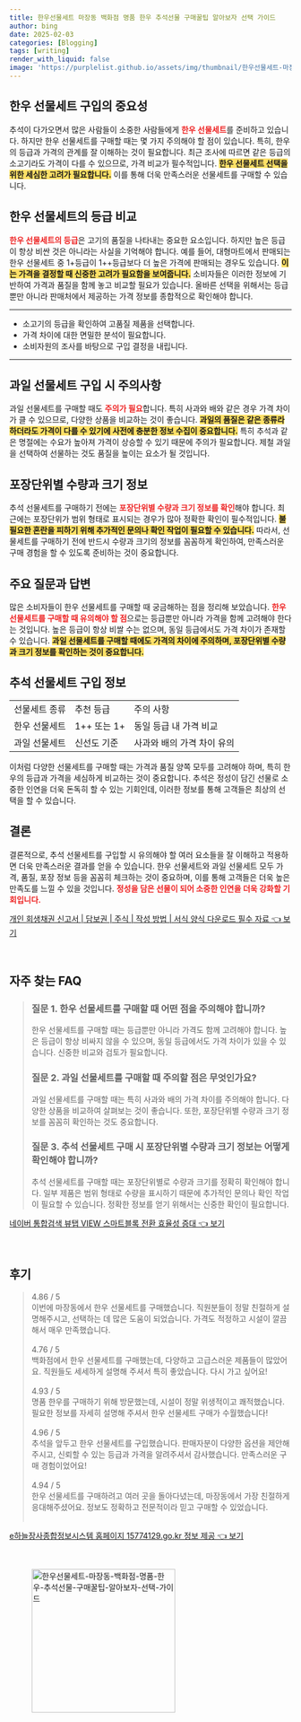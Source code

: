 ```yaml
---
title: 한우선물세트 마장동 백화점 명품 한우 추석선물 구매꿀팁 알아보자 선택 가이드
author: bing
date: 2025-02-03
categories: [Blogging]
tags: [writing]
render_with_liquid: false
image: 'https://purplelist.github.io/assets/img/thumbnail/한우선물세트-마장동-백화점-명품-한우-추석선물-구매꿀팁-알아보자-선택-가이드.webp'
---
```

<h2 id='한우_선물세트_구입의_중요성'>한우 선물세트 구입의 중요성</h2>

<p>추석이 다가오면서 많은 사람들이 소중한 사람들에게 <b><span style="color: #ee2323;">한우 선물세트</span></b>를 준비하고 있습니다. 하지만 한우 선물세트를 구매할 때는 몇 가지 주의해야 할 점이 있습니다. 특히, 한우의 등급과 가격의 관계를 잘 이해하는 것이 필요합니다. 최근 조사에 따르면 같은 등급의 소고기라도 가격이 다를 수 있으므로, 가격 비교가 필수적입니다. <b><span style="background-color: #ffe066;">한우 선물세트 선택을 위한 세심한 고려가 필요합니다.</span></b> 이를 통해 더욱 만족스러운 선물세트를 구매할 수 있습니다.</p>

<h2 id='한우_선물세트의_등급_비교'>한우 선물세트의 등급 비교</h2>

<p><b><span style="color: #ee2323;">한우 선물세트의 등급</span></b>은 고기의 품질을 나타내는 중요한 요소입니다. 하지만 높은 등급이 항상 비싼 것은 아니라는 사실을 기억해야 합니다. 예를 들어, 대형마트에서 판매되는 한우 선물세트 중 1+등급이 1++등급보다 더 높은 가격에 판매되는 경우도 있습니다. <b><span style="background-color: #ffe066;">이는 가격을 결정할 때 신중한 고려가 필요함을 보여줍니다.</span></b> 소비자들은 이러한 정보에 기반하여 가격과 품질을 함께 놓고 비교할 필요가 있습니다. 올바른 선택을 위해서는 등급뿐만 아니라 판매처에서 제공하는 가격 정보를 종합적으로 확인해야 합니다.</p>

<hr />

<ul>
    <li>소고기의 등급을 확인하여 고품질 제품을 선택합니다.</li>
    <li>가격 차이에 대한 면밀한 분석이 필요합니다.</li>
    <li>소비자원의 조사를 바탕으로 구입 결정을 내립니다.</li>
</ul>

<hr />

<h2 id='과일_선물세트_구입_시_주의사항'>과일 선물세트 구입 시 주의사항</h2>

<p>과일 선물세트를 구매할 때도 <b><span style="color: #ee2323;">주의가 필요</span></b>합니다. 특히 사과와 배와 같은 경우 가격 차이가 클 수 있으므로, 다양한 상품을 비교하는 것이 좋습니다. <b><span style="background-color: #ffe066;">과일의 품질은 같은 종류라 하더라도 가격이 다를 수 있기에 사전에 충분한 정보 수집이 중요합니다.</span></b> 특히 추석과 같은 명절에는 수요가 높아져 가격이 상승할 수 있기 때문에 주의가 필요합니다. 제철 과일을 선택하여 선물하는 것도 품질을 높이는 요소가 될 것입니다.</p>

<h2 id='포장단위별_수량과_크기_정보'>포장단위별 수량과 크기 정보</h2>

<p>추석 선물세트를 구매하기 전에는 <b><span style="color: #ee2323;">포장단위별 수량과 크기 정보를 확인</span></b>해야 합니다. 최근에는 포장단위가 범위 형태로 표시되는 경우가 많아 정확한 확인이 필수적입니다. <b><span style="background-color: #ffe066;">불필요한 혼란을 피하기 위해 추가적인 문의나 확인 작업이 필요할 수 있습니다.</span></b> 따라서, 선물세트를 구매하기 전에 반드시 수량과 크기의 정보를 꼼꼼하게 확인하여, 만족스러운 구매 경험을 할 수 있도록 준비하는 것이 중요합니다.</p>

<h2 id='주요_질문과_답변'>주요 질문과 답변</h2>

<p>많은 소비자들이 한우 선물세트를 구매할 때 궁금해하는 점을 정리해 보았습니다. <b><span style="color: #ee2323;">한우 선물세트를 구매할 때 유의해야 할 점</span></b>으로는 등급뿐만 아니라 가격을 함께 고려해야 한다는 것입니다. 높은 등급이 항상 비쌀 수는 없으며, 동일 등급에서도 가격 차이가 존재할 수 있습니다. <b><span style="background-color: #ffe066;">과일 선물세트를 구매할 때에도 가격의 차이에 주의하며, 포장단위별 수량과 크기 정보를 확인하는 것이 중요합니다.</span></b></p>

<h2 id='추석_선물세트_구입_정보'>추석 선물세트 구입 정보</h2>

<table>
    <tr>
        <td>선물세트 종류</td>
        <td>추천 등급</td>
        <td>주의 사항</td>
    </tr>
    <tr>
        <td>한우 선물세트</td>
        <td>1++ 또는 1+</td>
        <td>동일 등급 내 가격 비교</td>
    </tr>
    <tr>
        <td>과일 선물세트</td>
        <td>신선도 기준</td>
        <td>사과와 배의 가격 차이 유의</td>
    </tr>
</table>

<p>이처럼 다양한 선물세트를 구매할 때는 가격과 품질 양쪽 모두를 고려해야 하며, 특히 한우의 등급과 가격을 세심하게 비교하는 것이 중요합니다. 추석은 정성이 담긴 선물로 소중한 인연을 더욱 돈독히 할 수 있는 기회인데, 이러한 정보를 통해 고객들은 최상의 선택을 할 수 있습니다.</p>

<h2 id='결론'>결론</h2>

<p>결론적으로, 추석 선물세트를 구입할 시 유의해야 할 여러 요소들을 잘 이해하고 적용하면 더욱 만족스러운 결과를 얻을 수 있습니다. 한우 선물세트와 과일 선물세트 모두 가격, 품질, 포장 정보 등을 꼼꼼히 체크하는 것이 중요하며, 이를 통해 고객들은 더욱 높은 만족도를 느낄 수 있을 것입니다. <b><span style="color: #ee2323;">정성을 담은 선물이 되어 소중한 인연을 더욱 강화할 기회입니다.</span></b></p>
<p><a class="click-button" title="개인 회생채권 신고서 | 담보권 | 주식 | 작성 방법 | 서식 양식 다운로드 필수 자료" href="https://purplelist.github.io/posts/%EA%B0%9C%EC%9D%B8-%ED%9A%8C%EC%83%9D%EC%B1%84%EA%B6%8C-%EC%8B%A0%EA%B3%A0%EC%84%9C-%EB%8B%B4%EB%B3%B4%EA%B6%8C-%EC%A3%BC%EC%8B%9D-%EC%9E%91%EC%84%B1-%EB%B0%A9%EB%B2%95-%EC%84%9C%EC%8B%9D-%EC%96%91%EC%8B%9D-%EB%8B%A4%EC%9A%B4%EB%A1%9C%EB%93%9C-%ED%95%84%EC%88%98-%EC%9E%90%EB%A3%8C/" rel="dofollow">개인 회생채권 신고서 | 담보권 | 주식 | 작성 방법 | 서식 양식 다운로드 필수 자료 👈 보기</a></p><br>
<h2 id='자주_찾는_FAQ'>자주 찾는 FAQ</h2>
<div itemscope="" itemtype="https://schema.org/FAQPage">
<blockquote>
<div itemscope="" itemprop="mainEntity" itemtype="https://schema.org/Question">
<h3 itemprop="name">질문 1. 한우 선물세트를 구매할 때 어떤 점을 주의해야 합니까?</h3>
<div itemscope="" itemprop="acceptedAnswer" itemtype="https://schema.org/Answer">
<span itemprop="text">
<p>한우 선물세트를 구매할 때는 등급뿐만 아니라 가격도 함께 고려해야 합니다. 높은 등급이 항상 비싸지 않을 수 있으며, 동일 등급에서도 가격 차이가 있을 수 있습니다. 신중한 비교와 검토가 필요합니다.</p>
</span>
</div>
</div>
<div itemscope="" itemprop="mainEntity" itemtype="https://schema.org/Question">
<h3 itemprop="name">질문 2. 과일 선물세트를 구매할 때 주의할 점은 무엇인가요?</h3>
<div itemscope="" itemprop="acceptedAnswer" itemtype="https://schema.org/Answer">
<span itemprop="text">
<p>과일 선물세트를 구매할 때는 특히 사과와 배의 가격 차이를 주의해야 합니다. 다양한 상품을 비교하여 살펴보는 것이 좋습니다. 또한, 포장단위별 수량과 크기 정보를 꼼꼼히 확인하는 것도 중요합니다.</p>
</span>
</div>
</div>
<div itemscope="" itemprop="mainEntity" itemtype="https://schema.org/Question">
<h3 itemprop="name">질문 3. 추석 선물세트 구매 시 포장단위별 수량과 크기 정보는 어떻게 확인해야 합니까?</h3>
<div itemscope="" itemprop="acceptedAnswer" itemtype="https://schema.org/Answer">
<span itemprop="text">
<p>추석 선물세트를 구매할 때는 포장단위별로 수량과 크기를 정확히 확인해야 합니다. 일부 제품은 범위 형태로 수량을 표시하기 때문에 추가적인 문의나 확인 작업이 필요할 수 있습니다. 정확한 정보를 얻기 위해서는 신중한 확인이 필요합니다.</p>
</span>
</div>
</div>
</blockquote>
</div>
<p><a class="click-button" title="네이버 통합검색 뷰탭 VIEW 스마트블록 전환 효율성 증대" href="https://purplelist.github.io/posts/%EB%84%A4%EC%9D%B4%EB%B2%84-%ED%86%B5%ED%95%A9%EA%B2%80%EC%83%89-%EB%B7%B0%ED%83%AD-VIEW-%EC%8A%A4%EB%A7%88%ED%8A%B8%EB%B8%94%EB%A1%9D-%EC%A0%84%ED%99%98-%ED%9A%A8%EC%9C%A8%EC%84%B1-%EC%A6%9D%EB%8C%80/" rel="dofollow">네이버 통합검색 뷰탭 VIEW 스마트블록 전환 효율성 증대 👈 보기</a></p><br>
<h2 id='후기'>후기</h2>
<div itemscope itemtype="https://schema.org/Product">
  <blockquote>
  <div itemprop="review" itemscope itemtype="https://schema.org/Review">
      <div itemprop="reviewRating" itemscope itemtype="https://schema.org/Rating"> <span itemprop="ratingValue">4.86</span> / <span itemprop="bestRating">5</span> </div>
      <span itemprop="reviewBody">이번에 마장동에서 한우 선물세트를 구매했습니다. 직원분들이 정말 친절하게 설명해주시고, 선택하는 데 많은 도움이 되었습니다. 가격도 적정하고 시설이 깔끔해서 매우 만족했습니다.</span>
  </div>
  <br>
  <div itemprop="review" itemscope itemtype="https://schema.org/Review">
      <div itemprop="reviewRating" itemscope itemtype="https://schema.org/Rating"> <span itemprop="ratingValue">4.76</span> / <span itemprop="bestRating">5</span> </div>
      <span itemprop="reviewBody">백화점에서 한우 선물세트를 구매했는데, 다양하고 고급스러운 제품들이 많았어요. 직원들도 세세하게 설명해 주셔서 특히 좋았습니다. 다시 가고 싶어요!</span>
  </div>
  <br>
  <div itemprop="review" itemscope itemtype="https://schema.org/Review">
      <div itemprop="reviewRating" itemscope itemtype="https://schema.org/Rating"> <span itemprop="ratingValue">4.93</span> / <span itemprop="bestRating">5</span> </div>
      <span itemprop="reviewBody">명품 한우를 구매하기 위해 방문했는데, 시설이 정말 위생적이고 쾌적했습니다. 필요한 정보를 자세히 설명해 주셔서 한우 선물세트 구매가 수월했습니다!</span>
  </div>
  <br>
  <div itemprop="review" itemscope itemtype="https://schema.org/Review">
      <div itemprop="reviewRating" itemscope itemtype="https://schema.org/Rating"> <span itemprop="ratingValue">4.96</span> / <span itemprop="bestRating">5</span> </div>
      <span itemprop="reviewBody">추석을 앞두고 한우 선물세트를 구입했습니다. 판매자분이 다양한 옵션을 제안해 주시고, 신뢰할 수 있는 등급과 가격을 알려주셔서 감사했습니다. 만족스러운 구매 경험이었어요!</span>
  </div>
  <br>
  <div itemprop="review" itemscope itemtype="https://schema.org/Review">
      <div itemprop="reviewRating" itemscope itemtype="https://schema.org/Rating"> <span itemprop="ratingValue">4.94</span> / <span itemprop="bestRating">5</span> </div>
      <span itemprop="reviewBody">한우 선물세트를 구매하려고 여러 곳을 돌아다녔는데, 마장동에서 가장 친절하게 응대해주셨어요. 정보도 정확하고 전문적이라 믿고 구매할 수 있었습니다.</span>
  </div>
  <br>
  </blockquote>
</div>
<p><a class="click-button" title="e하늘장사종합정보시스템 홈페이지 15774129.go.kr 정보 제공" href="https://purplelist.github.io/posts/e%ED%95%98%EB%8A%98%EC%9E%A5%EC%82%AC%EC%A2%85%ED%95%A9%EC%A0%95%EB%B3%B4%EC%8B%9C%EC%8A%A4%ED%85%9C-%ED%99%88%ED%8E%98%EC%9D%B4%EC%A7%80-15774129.go.kr-%EC%A0%95%EB%B3%B4-%EC%A0%9C%EA%B3%B5/" rel="dofollow">e하늘장사종합정보시스템 홈페이지 15774129.go.kr 정보 제공 👈 보기</a></p><br>
<figure class="image"><img src="https://purplelist.github.io/assets/img/thumbnail/한우선물세트-마장동-백화점-명품-한우-추석선물-구매꿀팁-알아보자-선택-가이드.webp" alt="한우선물세트-마장동-백화점-명품-한우-추석선물-구매꿀팁-알아보자-선택-가이드" width="256" height="256"></figure>